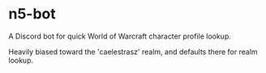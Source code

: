 # n5-bot

A Discord bot for quick World of Warcraft character profile lookup.

Heavily biased toward the 'caelestrasz' realm, and defaults there for realm lookup.
